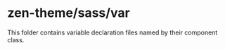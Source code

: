 # zen-theme/sass/var

This folder contains variable declaration files named by their component class.
